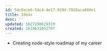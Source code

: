 ```yaml
---
id: 54c9ace6-54c4-4e17-919d-7918aca060e1
title: Ideas
desc: ''
updated: 1627290629319
created: 1619631052707
---
```


- Creating node-style roadmap of my career